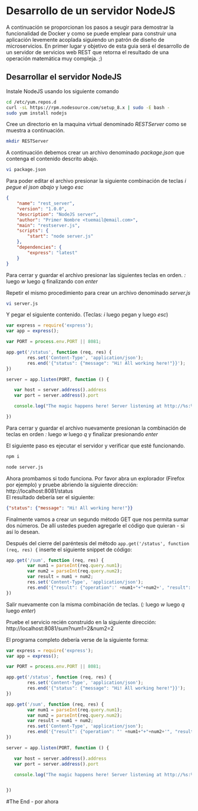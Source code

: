 # Desarrollo de un servidor NodeJS
A continuación se proporcionan los pasos a seugir para demostrar la funcionalidad de Docker y como se puede emplear para construir una aplicación levemente acoplada siguiendo un patrón de diseño de microservicios. En primer lugar y objetivo de esta guia será el desarrollo de un servidor de servicios web REST que retorna el resultado de una operación matemática muy compleja. ;)

## Desarrollar el servidor NodeJS
Instale NodeJS usando los siguiente comando
```sh
cd /etc/yum.repos.d
curl -sL https://rpm.nodesource.com/setup_8.x | sudo -E bash -
sudo yum install nodejs
```

Cree un directorio en la maquina virtual denominado *RESTServer* como se muestra a continuación.
```sh
mkdir RESTServer
```
A continuación debemos crear un archivo denominado *package.json* que contenga el contenido descrito abajo.
```sh
vi package.json
```
Para poder editar el archivo presionar la siguiente combinación de teclas *i* *pegue el json abajo* y luego *esc*
```json
{
    "name": "rest_server",
    "version": "1.0.0",
    "description": "NodeJS server",
    "author": "Primer Nombre <tuemail@email.com>",
    "main": "restserver.js",
    "scripts": {
        "start": "node server.js"
    },
    "dependencies": {
        "express": "latest"
    }
}
```
Para cerrar y guardar el archivo presionar las siguientes teclas en orden. *:* luego *w* luego *q* finalizando con *enter*

Repetir el mismo procedimiento para crear un archivo denominado *server.js*
```sh
vi server.js
```
Y pegar el siguiente contenido. (Teclas: *i* luego pegan y luego *esc*)
```javascript
var express = require('express');
var app = express();

var PORT = process.env.PORT || 8081;

app.get('/status', function (req, res) {
        res.set('Content-Type', 'application/json');
        res.end('{"status": {"message": "Hi! All working here!"}}');
})

server = app.listen(PORT, function () {

   var host = server.address().address
   var port = server.address().port

   console.log("The magic happens here! Server listening at http://%s:%s", host, port)

})
```
Para cerrar y guardar el archivo nuevamente presionan la combinación de teclas en orden *:* luego *w* luego *q* y finalizar presionando *enter*

El siguiente paso es ejecutar el servidor y verificar que esté funcionando. 
```sh
npm i

node server.js 
```
Ahora prombamos si todo funciona. Por favor abra un explorador (Firefox por ejemplo) y pruebe abriendo la siguiente dirección: http://localhost:8081/status<br/>
El resultado debería ser el siguiente:
```json
{"status": {"message": "Hi! All working here!"}}
```
Finalmente vamos a crear un segundo método GET que nos permita sumar dos números. De allí ustedes pueden agregarle el código que quieran - si así lo desean.  
  
Después del cierre del paréntesis del método `app.get('/status', function (req, res) {` inserte el siguiente snippet de código:

```javascript
app.get('/sum', function (req, res) {
        var num1 = parseInt(req.query.num1);
        var num2 = parseInt(req.query.num2);
        var result = num1 + num2;
        res.set('Content-Type', 'application/json');
        res.end('{"result": {"operation":' +num1+"+"+num2+', "result":'+result+'}}');
})
```
Salir nuevamente con la misma combinación de teclas. (*:* luego *w* luego *q* luego *enter*)

Pruebe el servicio recién construido en la siguiente dirección: <br/>
http://localhost:8081/sum?num1=2&num2=2

El programa completo debería verse de la siguiente forma:
```javascript
var express = require('express');
var app = express();

var PORT = process.env.PORT || 8081;

app.get('/status', function (req, res) {
        res.set('Content-Type', 'application/json');
        res.end('{"status": {"message": "Hi! All working here!"}}');
})

app.get('/sum', function (req, res) {
        var num1 = parseInt(req.query.num1);
        var num2 = parseInt(req.query.num2);
        var result = num1 + num2;
        res.set('Content-Type', 'application/json');
        res.end('{"result": {"operation": "' +num1+"+"+num2+'", "result":'+result+'}}');
})

server = app.listen(PORT, function () {

   var host = server.address().address
   var port = server.address().port

   console.log("The magic happens here! Server listening at http://%s:%s", host, port)


})

```

#The End - por ahora